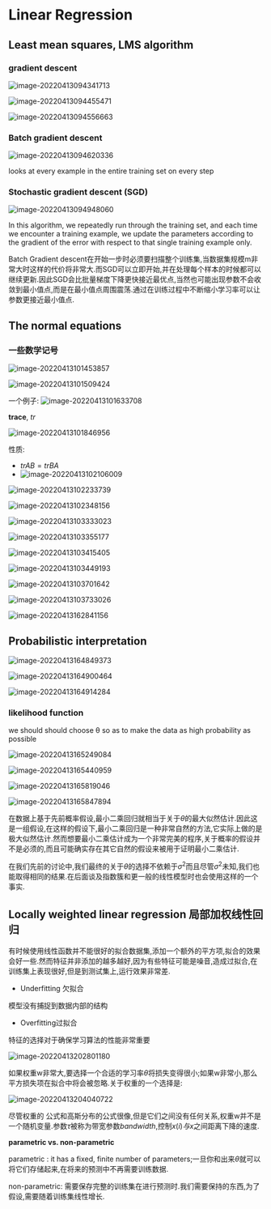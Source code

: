 # Linear Regression



## Least mean squares, LMS algorithm



### gradient descent

![image-20220413094341713](https://s2.loli.net/2022/04/13/NsZ8QemVKIuxbH2.png)

![image-20220413094455471](C:/Users/yangshuo/AppData/Roaming/Typora/typora-user-images/image-20220413094455471.png)

![image-20220413094556663](https://s2.loli.net/2022/04/13/maOhxgGW8tZUyIl.png)



### Batch gradient descent

![image-20220413094620336](https://s2.loli.net/2022/04/13/3f9GQkX4ibqLYEp.png)

looks at every example in the entire training set on every step





### Stochastic gradient descent (SGD)

![image-20220413094948060](https://s2.loli.net/2022/04/13/RCfwcPsBoTIFy3i.png)

In this algorithm, we repeatedly run through the training set, and each time
we  encounter  a  training  example,  we  update  the  parameters  according  to
the  gradient  of  the  error  with  respect  to  that  single  training  example  only.

Batch Gradient descent在开始一步时必须要扫描整个训练集,当数据集规模m非常大时这样的代价将非常大.而SGD可以立即开始,并在处理每个样本的时候都可以继续更新.因此SGD会比批量梯度下降更快接近最优点,当然也可能出现参数不会收敛到最小值点,而是在最小值点周围震荡.通过在训练过程中不断缩小学习率可以让参数更接近最小值点.



## The normal equations

### 一些数学记号

![image-20220413101453857](https://s2.loli.net/2022/04/13/cqnMrzjXmDVUI1p.png)

![image-20220413101509424](https://s2.loli.net/2022/04/13/pTo4iA8GCxLkas5.png)

一个例子:
![image-20220413101633708](https://s2.loli.net/2022/04/13/Cytre5HmsDFh9VB.png)

**trace**, *tr*

![image-20220413101846956](https://s2.loli.net/2022/04/13/Fye6oUiL2vxDjXK.png)

性质:

-   $tr AB = tr BA$
-   ![image-20220413102106009](https://s2.loli.net/2022/04/13/jPU9xNbmHFLSyO4.png)

![image-20220413102233739](https://s2.loli.net/2022/04/13/Vrwn7xjlieJbKyz.png)

![image-20220413102348156](https://s2.loli.net/2022/04/13/IxDgzEUq8mC5BrO.png)

![image-20220413103333023](https://s2.loli.net/2022/04/13/E5zZ6ITyWUxX2BG.png)

![image-20220413103355177](https://s2.loli.net/2022/04/13/A2CYIyclg94ZnTD.png)

![image-20220413103415405](https://s2.loli.net/2022/04/13/oVutGz6r8WH5QP7.png)

![image-20220413103449193](https://s2.loli.net/2022/04/13/jTxmbP2vJqnIO5e.png)

![image-20220413103701642](https://s2.loli.net/2022/04/13/6uNvZHWpQsgLKOU.png)

![image-20220413103733026](https://s2.loli.net/2022/04/13/cGaWHfR4XO5SKhv.png)



![image-20220413162841156](C:/Users/yangshuo/AppData/Roaming/Typora/typora-user-images/image-20220413162841156.png)

## Probabilistic interpretation

![image-20220413164849373](https://s2.loli.net/2022/04/13/gYsUpGhkFfudDeH.png)

![image-20220413164900464](https://s2.loli.net/2022/04/13/Irjq7yi3zROXoNs.png)

![image-20220413164914284](https://s2.loli.net/2022/04/13/bJEk2lqtvG8ZAKU.png)

### likelihood function

we should should choose θ so as to make the data as high probability as possible

![image-20220413165249084](https://s2.loli.net/2022/04/13/NlewDhVMPCLyxQq.png)

![image-20220413165440959](https://s2.loli.net/2022/04/13/csXInghMU61fYNK.png)

![image-20220413165819046](https://s2.loli.net/2022/04/13/L4Au8iWRQjHw2F6.png)

![image-20220413165847894](https://s2.loli.net/2022/04/13/sncrwiB4dCmzq1L.png) 

在数据上基于先前概率假设,最小二乘回归就相当于关于$\theta$的最大似然估计.因此这是一组假设,在这样的假设下,最小二乘回归是一种非常自然的方法,它实际上做的是极大似然估计.然而想要最小二乘估计成为一个非常完美的程序,关于概率的假设并不是必须的,而且可能确实存在其它自然的假设来被用于证明最小二乘估计.

在我们先前的讨论中,我们最终的关于$\theta$的选择不依赖于$\sigma^2$而且尽管$\sigma^2$未知,我们也能取得相同的结果.在后面谈及指数簇和更一般的线性模型时也会使用这样的一个事实.



## Locally weighted linear regression 局部加权线性回归

有时候使用线性函数并不能很好的拟合数据集,添加一个额外的平方项,拟合的效果会好一些.然而特征并非添加的越多越好,因为有些特征可能是噪音,造成过拟合,在训练集上表现很好,但是到测试集上,运行效果非常差.



-   Underfitting 欠拟合

模型没有捕捉到数据内部的结构

-   Overfitting过拟合

特征的选择对于确保学习算法的性能非常重要

![image-20220413202801180](https://s2.loli.net/2022/04/13/tizQXwABrqKvdnl.png)

如果权重w非常大,要选择一个合适的学习率$\theta$将损失变得很小;如果w非常小,那么平方损失项在拟合中将会被忽略.关于权重的一个选择是:

![image-20220413204040722](https://s2.loli.net/2022/04/13/TzgfbP3pLQMxFiA.png)

尽管权重的 公式和高斯分布的公式很像,但是它们之间没有任何关系,权重w并不是一个随机变量.参数$\tau$被称为带宽参数*bandwidth*,控制$x(i) 与 x$之间距离下降的速度.



**parametric vs. non-parametric**

parametric : it  has  a  fixed,  finite  number  of  parameters;一旦你和出来$\theta$就可以将它们存储起来,在将来的预测中不再需要训练数据.

non-parametric: 需要保存完整的训练集在进行预测时.我们需要保持的东西,为了假设,需要随着训练集线性增长.



